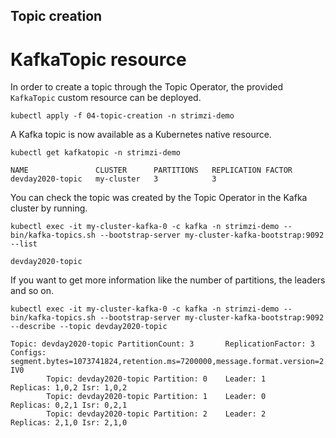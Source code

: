 ## Topic creation

# KafkaTopic resource

In order to create a topic through the Topic Operator, the provided `KafkaTopic` custom resource can be deployed.

```shell
kubectl apply -f 04-topic-creation -n strimzi-demo
```

A Kafka topic is now available as a Kubernetes native resource.

```shell
kubectl get kafkatopic -n strimzi-demo

NAME               CLUSTER      PARTITIONS   REPLICATION FACTOR
devday2020-topic   my-cluster   3            3
```

You can check the topic was created by the Topic Operator in the Kafka cluster by running.

```shell
kubectl exec -it my-cluster-kafka-0 -c kafka -n strimzi-demo -- bin/kafka-topics.sh --bootstrap-server my-cluster-kafka-bootstrap:9092 --list

devday2020-topic
```

If you want to get more information like the number of partitions, the leaders and so on.

```shell
kubectl exec -it my-cluster-kafka-0 -c kafka -n strimzi-demo -- bin/kafka-topics.sh --bootstrap-server my-cluster-kafka-bootstrap:9092 --describe --topic devday2020-topic

Topic: devday2020-topic PartitionCount: 3       ReplicationFactor: 3    Configs: segment.bytes=1073741824,retention.ms=7200000,message.format.version=2.6-IV0
        Topic: devday2020-topic Partition: 0    Leader: 1       Replicas: 1,0,2 Isr: 1,0,2
        Topic: devday2020-topic Partition: 1    Leader: 0       Replicas: 0,2,1 Isr: 0,2,1
        Topic: devday2020-topic Partition: 2    Leader: 2       Replicas: 2,1,0 Isr: 2,1,0
```